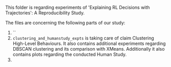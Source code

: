 This folder is regarding experiments of 'Explaining RL Decisions with Trajectories': A Reproducibility Study. 


The files are concerning the following parts of our study:

1. ``
2. `clustering_and_humanstudy_expts` is taking care of claim Clustering High-Level Behaviours. It also contains additional experiments regarding DBSCAN clustering and its comparison with XMeans. Additionally it also contains plots regarding the conducted Human Study.
3. 
   

